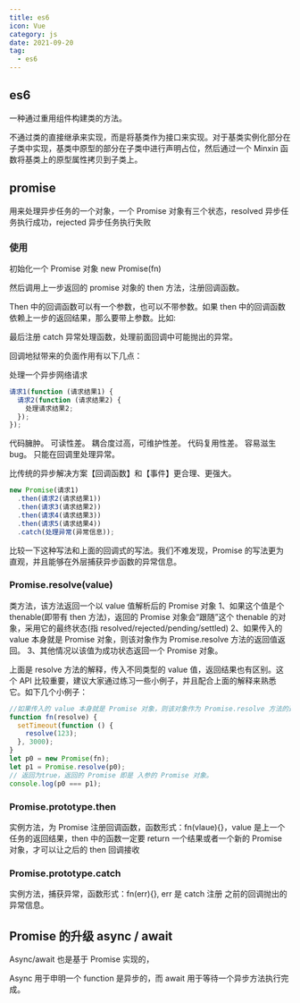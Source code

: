 ```yaml
---
title: es6
icon: Vue
category: js
date: 2021-09-20
tag:
  - es6
---
```


## es6

一种通过重用组件构建类的方法。

不通过类的直接继承来实现，而是将基类作为接口来实现。对于基类实例化部分在子类中实现，基类中原型的部分在子类中进行声明占位，然后通过一个 Minxin 函数将基类上的原型属性拷贝到子类上。

## promise

用来处理异步任务的一个对象，一个 Promise 对象有三个状态，resolved 异步任务执行成功，rejected 异步任务执行失败

### 使用

初始化一个 Promise 对象
new Promise(fn)

然后调用上一步返回的 promise 对象的 then 方法，注册回调函数。

Then 中的回调函数可以有一个参数，也可以不带参数。如果 then 中的回调函数依赖上一步的返回结果，那么要带上参数。比如:

最后注册 catch 异常处理函数，处理前面回调中可能抛出的异常。

回调地狱带来的负面作用有以下几点：

处理一个异步网络请求

```js
请求1(function (请求结果1) {
  请求2(function (请求结果2) {
    处理请求结果2;
  });
});
```

代码臃肿。
可读性差。
耦合度过高，可维护性差。
代码复用性差。
容易滋生 bug。
只能在回调里处理异常。

比传统的异步解决方案【回调函数】和【事件】更合理、更强大。

```js
new Promise(请求1)
  .then(请求2(请求结果1))
  .then(请求3(请求结果2))
  .then(请求4(请求结果3))
  .then(请求5(请求结果4))
  .catch(处理异常(异常信息));
```

比较一下这种写法和上面的回调式的写法。我们不难发现，Promise 的写法更为直观，并且能够在外层捕获异步函数的异常信息。

### Promise.resolve(value)

类方法，该方法返回一个以 value 值解析后的 Promise 对象 1、如果这个值是个 thenable(即带有 then 方法)，返回的 Promise 对象会“跟随”这个 thenable 的对象，采用它的最终状态(指 resolved/rejected/pending/settled)
2、如果传入的 value 本身就是 Promise 对象，则该对象作为 Promise.resolve 方法的返回值返回。
3、其他情况以该值为成功状态返回一个 Promise 对象。

上面是 resolve 方法的解释，传入不同类型的 value 值，返回结果也有区别。这个 API 比较重要，建议大家通过练习一些小例子，并且配合上面的解释来熟悉它。如下几个小例子：

```js
//如果传入的 value 本身就是 Promise 对象，则该对象作为 Promise.resolve 方法的返回值返回。
function fn(resolve) {
  setTimeout(function () {
    resolve(123);
  }, 3000);
}
let p0 = new Promise(fn);
let p1 = Promise.resolve(p0);
// 返回为true，返回的 Promise 即是 入参的 Promise 对象。
console.log(p0 === p1);
```

### Promise.prototype.then

实例方法，为 Promise 注册回调函数，函数形式：fn(vlaue){}，value 是上一个任务的返回结果，then 中的函数一定要 return 一个结果或者一个新的 Promise 对象，才可以让之后的 then 回调接收

### Promise.prototype.catch

实例方法，捕获异常，函数形式：fn(err){}, err 是 catch 注册 之前的回调抛出的异常信息。

## Promise 的升级 async / await

Async/await 也是基于 Promise 实现的，

Async 用于申明一个 function 是异步的，而 await 用于等待一个异步方法执行完成。
